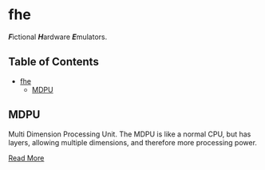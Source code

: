 # fhe
 ***F***ictional ***H***ardware ***E***mulators.

## Table of Contents
- [fhe](#fhe)
  - [MDPU](#mdpu)

## MDPU
Multi Dimension Processing Unit. The MDPU is like a normal CPU, but has layers, allowing multiple dimensions, and therefore more processing power.

[Read More](mdpu/README.md)
